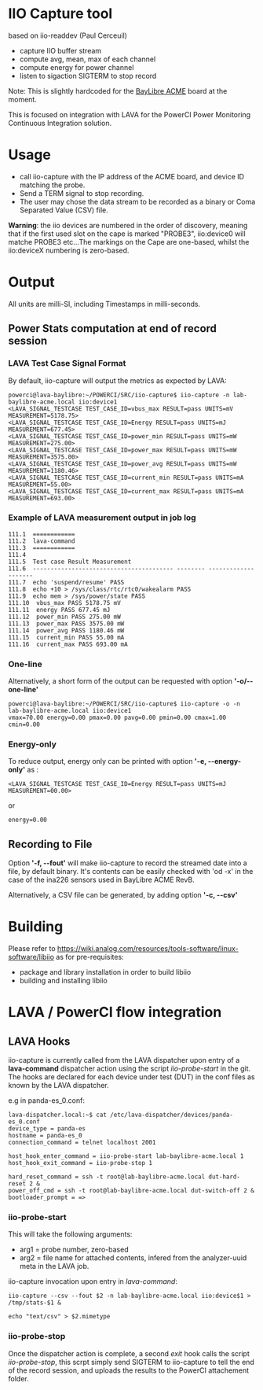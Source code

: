 # IIO Capture tool #

based on iio-readdev (Paul Cerceuil)

- capture IIO buffer stream
- compute avg, mean, max of each channel
- compute energy for power channel
- listen to sigaction SIGTERM to stop record

Note: This is slightly hardcoded for the [BayLibre ACME](http://baylibre.com/acme) board at the moment.

This is focused on integration with LAVA for the PowerCI Power Monitoring Continuous Integration solution.

# Usage #

* call iio-capture with the IP address of the ACME board, and device ID matching the probe.
* Send a TERM signal to stop recording.
* The user may chose the data stream to be recorded as a binary or Coma Separated Value (CSV) file.

**Warning**: the iio devices are numbered in the order of discovery, meaning that if the first used slot on the cape is marked "PROBE3", iio:device0 will matche PROBE3 etc...The markings on the Cape are one-based, whilst the iio:deviceX numbering is zero-based.

# Output #

All units are milli-SI, including Timestamps in milli-seconds.

## Power Stats computation at end of record session ##

### LAVA Test Case Signal Format ###

By default, iio-capture will output the metrics as expected by LAVA:

```
powerci@lava-baylibre:~/POWERCI/SRC/iio-capture$ iio-capture -n lab-baylibre-acme.local iio:device1
<LAVA_SIGNAL_TESTCASE TEST_CASE_ID=vbus_max RESULT=pass UNITS=mV MEASUREMENT=5178.75>
<LAVA_SIGNAL_TESTCASE TEST_CASE_ID=Energy RESULT=pass UNITS=mJ MEASUREMENT=677.45>
<LAVA_SIGNAL_TESTCASE TEST_CASE_ID=power_min RESULT=pass UNITS=mW MEASUREMENT=275.00>
<LAVA_SIGNAL_TESTCASE TEST_CASE_ID=power_max RESULT=pass UNITS=mW MEASUREMENT=3575.00>
<LAVA_SIGNAL_TESTCASE TEST_CASE_ID=power_avg RESULT=pass UNITS=mW MEASUREMENT=1180.46>
<LAVA_SIGNAL_TESTCASE TEST_CASE_ID=current_min RESULT=pass UNITS=mA MEASUREMENT=55.00>
<LAVA_SIGNAL_TESTCASE TEST_CASE_ID=current_max RESULT=pass UNITS=mA MEASUREMENT=693.00>
```

### Example of LAVA measurement output in job log

```
111.1  ============
111.2  lava-command
111.3  ============
111.4
111.5  Test case Result Measurement
111.6  ---------------------------------------- -------- --------------------
111.7  echo 'suspend/resume' PASS
111.8  echo +10 > /sys/class/rtc/rtc0/wakealarm PASS
111.9  echo mem > /sys/power/state PASS
111.10  vbus_max PASS 5178.75 mV
111.11  energy PASS 677.45 mJ
111.12  power_min PASS 275.00 mW
111.13  power_max PASS 3575.00 mW
111.14  power_avg PASS 1180.46 mW
111.15  current_min PASS 55.00 mA
111.16  current_max PASS 693.00 mA
```

### One-line ###

Alternatively, a short form of the output can be requested with option **'-o/--one-line'**

```
powerci@lava-baylibre:~/POWERCI/SRC/iio-capture$ iio-capture -o -n lab-baylibre-acme.local iio:device1
vmax=70.00 energy=0.00 pmax=0.00 pavg=0.00 pmin=0.00 cmax=1.00 cmin=0.00
```

### Energy-only ###

To reduce output, energy only can be printed with option **'-e, --energy-only'** as :

```
<LAVA_SIGNAL_TESTCASE TEST_CASE_ID=Energy RESULT=pass UNITS=mJ MEASUREMENT=00.00>
```
or
```
energy=0.00
```

## Recording to File ##

Option **'-f, --fout'** will make iio-capture to record the streamed date into a file, by default binary.
It's contents can be easily checked with 'od -x' in the case of the ina226 sensors used in BayLibre ACME RevB.

Alternatively, a CSV file can be generated, by adding option **'-c, --csv'**

# Building #

Please refer to https://wiki.analog.com/resources/tools-software/linux-software/libiio as for pre-requisites:

* package and library installation in order to build libiio
* building and installing libiio

# LAVA / PowerCI flow integration #

## LAVA Hooks ##

iio-capture is currently called from the LAVA dispatcher upon entry of a **lava-command** dispatcher action using the
script *iio-probe-start* in the git. The hooks are declared for each device under test (DUT) in the conf files as known by the LAVA dispatcher.

e.g in panda-es_0.conf:

```
lava-dispatcher.local:~$ cat /etc/lava-dispatcher/devices/panda-es_0.conf
device_type = panda-es
hostname = panda-es_0
connection_command = telnet localhost 2001

host_hook_enter_command = iio-probe-start lab-baylibre-acme.local 1
host_hook_exit_command = iio-probe-stop 1

hard_reset_command = ssh -t root@lab-baylibre-acme.local dut-hard-reset 2 &
power_off_cmd = ssh -t root@lab-baylibre-acme.local dut-switch-off 2 &
bootloader_prompt = =>
```

### iio-probe-start ####

This will take the following arguments: 

* arg1 = probe number, zero-based
* arg2 = file name for attached contents, infered from the analyzer-uuid meta in the LAVA job. 

iio-capture invocation upon entry in *lava-command*:
```
iio-capture --csv --fout $2 -n lab-baylibre-acme.local iio:device$1 > /tmp/stats-$1 &

echo "text/csv" > $2.mimetype
```

### iio-probe-stop ###

Once the dispatcher action is complete, a second _exit_ hook calls the script *iio-probe-stop*, this scrpt simply send SIGTERM to iio-capture to tell the end of the record session, and uploads the results to the PowerCI attachement folder.

